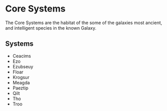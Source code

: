# Core Systems

The Core Systems are the habitat of the some of the galaxies most ancient, and intelligent species in the known Galaxy.

## Systems
- Ceacims
- Ezo
- Ezubseuy
- Floar
- Krogsur
- Meagda
- Paeztip
- Qilt
- Tho
- Troo

